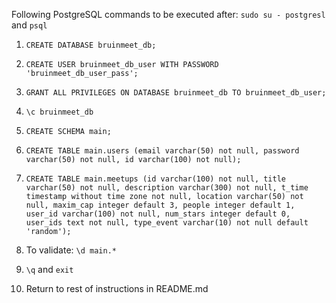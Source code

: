 Following PostgreSQL commands to be executed after: `sudo su - postgresl` and `psql`

1. `CREATE DATABASE bruinmeet_db;`

2. `CREATE USER bruinmeet_db_user WITH PASSWORD 'bruinmeet_db_user_pass';`

3. `GRANT ALL PRIVILEGES ON DATABASE bruinmeet_db TO bruinmeet_db_user;`

4. `\c bruinmeet_db`

5. `CREATE SCHEMA main;`

6. `CREATE TABLE main.users (email varchar(50) not null, password varchar(50) not null, id varchar(100) not null);`

7. `CREATE TABLE main.meetups (id varchar(100) not null, title varchar(50) not null, description varchar(300) not null, t_time timestamp without time zone not null, location varchar(50) not null, maxim_cap integer default 3, people integer default 1, user_id varchar(100) not null, num_stars integer default 0, user_ids text not null, type_event varchar(10) not null default 'random');`

8. To validate: `\d main.*`

9. `\q` and `exit`

10. Return to rest of instructions in README.md
